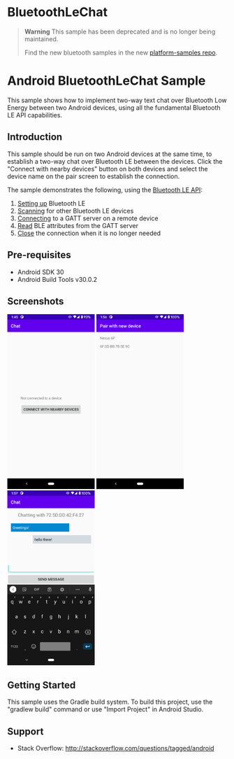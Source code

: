 # BluetoothLeChat

> **Warning**
> This sample has been deprecated and is no longer being maintained.
> 
> Find the new bluetooth samples in the new [platform-samples repo](https://github.com/android/platform-samples/tree/main/samples/connectivity/bluetooth).


Android BluetoothLeChat Sample
===================================

This sample shows how to implement two-way text chat over Bluetooth Low Energy between two Android devices, using
all the fundamental Bluetooth LE API capabilities.

Introduction
------------

This sample should be run on two Android devices at the same time, to establish a two-way chat over
Bluetooth LE between the devices. Click the "Connect with nearby devices" button on both devices and
select the device name on the pair screen to establish the connection.

The sample demonstrates the following, using the [Bluetooth LE API][1]:

1. [Setting up][2] Bluetooth LE
2. [Scanning][3] for other Bluetooth LE devices
3. [Connecting][4] to a GATT server on a remote device
4. [Read][5] BLE attributes from the GATT server
6. [Close][6] the connection when it is no longer needed

[1]: https://developer.android.com/guide/topics/connectivity/bluetooth/ble-overview.md
[2]: https://developer.android.com/guide/topics/connectivity/bluetooth/setup.md
[3]: https://developer.android.com/guide/topics/connectivity/bluetooth/find-ble-devices.md
[4]: https://developer.android.com/guide/topics/connectivity/bluetooth/connect-gatt-server.md
[5]: https://developer.android.com/guide/topics/connectivity/bluetooth/transfer-ble-data.md
[6]: https://developer.android.com/guide/topics/connectivity/bluetooth/connect-gatt-server.md

Pre-requisites
--------------

- Android SDK 30
- Android Build Tools v30.0.2

Screenshots
-------------

<img src="screenshots/1-launch.png" height="400" alt="Screenshot"/> <img src="screenshots/2-pair-prompt.png" height="400" alt="Screenshot"/> <img src="screenshots/3-chat.png" height="400" alt="Screenshot"/> 

Getting Started
---------------

This sample uses the Gradle build system. To build this project, use the
"gradlew build" command or use "Import Project" in Android Studio.

Support
-------

- Stack Overflow: http://stackoverflow.com/questions/tagged/android

